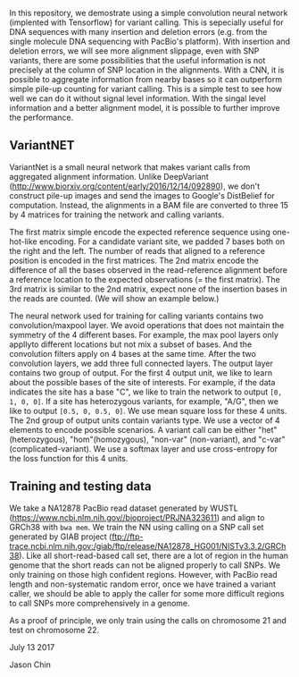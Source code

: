 In this repository, we demostrate using a simple convolution neural network (implented 
with Tensorflow) for variant calling.  This is sepecially useful for DNA sequences with 
many insertion and deletion errors (e.g. from the single molecule DNA sequencing with 
PacBio's platform). With insertion and deletion errors, we will see more alignment slippage,
even with SNP variants, there are some possibilities that the useful information is not precisely
at the column of SNP location in the alignments.  With a CNN, it is possible to aggregate 
information from nearby bases so it can outperform simple pile-up counting for variant
calling. This is a simple test to see how well we can do it without signal level information.
With the singal level information and a better alignment model, it is possible to further
improve the performance.


## VariantNET

VariantNet is a small neural network that makes variant calls from aggregated alignment information. Unlike DeepVariant (http://www.biorxiv.org/content/early/2016/12/14/092890), we don't construct pile-up images and send the images to Google's DistBelief for computation. Instead, the alignments in a BAM file are converted to three 15 by 4 matrices for training the network and calling variants.  

The first matrix simple encode the expected reference sequence using one-hot-like encoding.  For a candidate variant site, we padded 7 bases both on the right and the left. The number of reads that aligned to a reference position is encoded in the first matrices. The 2nd matrix encode the difference of all the bases observed in the read-reference alignment before a reference location to the expected observations (= the first matrix).  The 3rd matrix is similar to the 2nd matrix, expect none of the insertion bases in the reads are counted. (We will show an example below.)

The neural network used for training for calling variants contains two convolution/maxpool layer. We avoid operations that does not maintain the symmetry of the 4 different bases. For example, the max pool layers only appllyto different locations but not mix a subset of bases. And the convolution filters apply on 4 bases at the same time.  After the two convolution layers, we add three full connected layers.  The output layer contains two group of output. For the first 4 output unit, we like to learn about the possible bases of the site of interests.  For example, if the data indicates the site has a base "C", we like to train the network to output `[0, 1, 0, 0]`. If a site has heterozygous variants, for example, "A/G", then we like to output `[0.5, 0, 0.5, 0]`. We use mean square loss for these 4 units.  The 2nd group of output units contain variants type. We use a vector of 4 elements to encode possible scenarios. A variant call can be either "het"(heterozygous), "hom"(homozygous), "non-var" (non-variant), and "c-var" (complicated-variant). We use a softmax layer and use cross-entropy for the loss function for this 4 units.

## Training and testing data

We take a NA12878 PacBio read dataset generated by WUSTL (https://www.ncbi.nlm.nih.gov//bioproject/PRJNA323611) and align to GRCh38 with `bwa mem`. We train the NN using calling on a SNP call set generated by GIAB project (ftp://ftp-trace.ncbi.nlm.nih.gov:/giab/ftp/release/NA12878_HG001/NISTv3.3.2/GRCh38). Like all short-read-based call set, there are a lot of region in the human genome that the short reads can not be aligned properly to call SNPs.  We only training on those high confident regions.  However, with PacBio read length and non-systematic random error, once we have trained a variant caller, we should be able to apply the caller for some more difficult regions to call SNPs more comprehensively in a genome.

As a proof of principle, we only train using the calls on chromosome 21 and test on chromosome 22.

July 13 2017

Jason Chin
